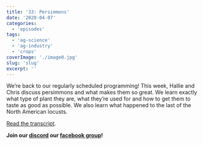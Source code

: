```yaml
---
title: '33: Persimmons'
date: '2020-04-07'
categories:
  - 'episodes'
tags:
  - 'ag-science'
  - 'ag-industry'
  - 'crops'
coverImage: './image0.jpg'
slug: 'slug'
excerpt: ''
---
```


We’re back to our regularly scheduled programming! This week, Hallie and Chris discuss persimmons and what makes them so great. We learn exactly what type of plant they are, what they’re used for and how to get them to taste as good as possible. We also learn what happened to the last of the North American locusts.

[Read the transcript](https://onetogrowonpod.com/33-persimmons-transcript/).

**Join our [discord](http://onetogrowonpod.com/discord) our [facebook group](http://onetogrowonpod.com/group)!**
